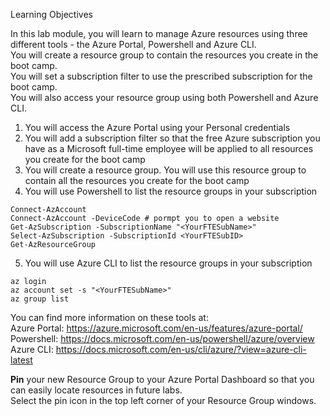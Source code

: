 Learning Objectives

In this lab module, you will learn to manage Azure resources using three different tools - the Azure Portal, Powershell and Azure CLI.  
You will create a resource group to contain the resources you create in the boot camp.  
You will set a subscription filter to use the prescribed subscription for the boot camp.  
You will also access your resource group using both Powershell and Azure CLI.  

1. You will access the Azure Portal using your Personal credentials
2. You will add a subscription filter so that the free Azure subscription you have as a Microsoft full-time employee will be applied to all resources you create for the boot camp
3. You will create a resource group. You will use this resource group to contain all the resources you create for the boot camp
4. You will use Powershell to list the resource groups in your subscription
```
Connect-AzAccount
Connect-AzAccount -DeviceCode # pormpt you to open a website
Get-AzSubscription -SubscriptionName "<YourFTESubName>"
Select-AzSubscription -SubscriptionId <YourFTESubID>
Get-AzResourceGroup
```
5. You will use Azure CLI to list the resource groups in your subscription
```
az login
az account set -s "<YourFTESubName>"
az group list
```

You can find more information on these tools at:  
Azure Portal: https://azure.microsoft.com/en-us/features/azure-portal/  
Powershell: https://docs.microsoft.com/en-us/powershell/azure/overview  
Azure CLI: https://docs.microsoft.com/en-us/cli/azure/?view=azure-cli-latest  

**Pin** your new Resource Group to your Azure Portal Dashboard so that you can easily locate resources in future labs.  
Select the pin icon in the top left corner of your Resource Group windows.  